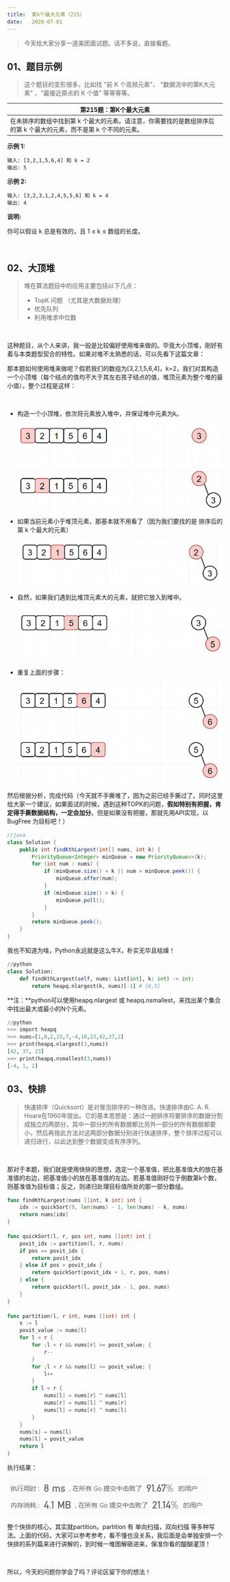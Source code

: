 ```yaml
---
title:	第k个最大元素（215）
date:	2020-07-01
---
```


> 今天给大家分享一道美团面试题。话不多说，直接看题。

## 01、题目示例

> 这个题目的变形很多，比如找 "前 K 个高频元素"、 "数据流中的第K大元素" 、"最接近原点的 K 个值" 等等等等。

| 第215题：第K个最大元素                                       |
| ------------------------------------------------------------ |
| 在未排序的数组中找到第 k 个最大的元素。请注意，你需要找的是数组排序后的第 k 个最大的元素，而不是第 k 个不同的元素。 |

**示例 1:**

```
输入: [3,2,1,5,6,4] 和 k = 2
输出: 5
```

**示例 2:**

```
输入: [3,2,3,1,2,4,5,5,6] 和 k = 4
输出: 4
```

**说明:**

你可以假设 k 总是有效的，且 1 ≤ k ≤ 数组的长度。

 <br/>

## 02、大顶堆

> 堆在算法题目中的应用主要包括以下几点：     
>
> - TopK 问题 （尤其是大数据处理）
> - 优先队列
> - 利用堆求中位数

 <br/>

这种题目，从个人来讲，我一般是比较偏好使用堆来做的。毕竟大小顶堆，刚好有着与本类题型契合的特性。如果对堆不太熟悉的话，可以先看下这篇文章：



那本题如何使用堆来做呢？假若我们的数组为[3,2,1,5,6,4]，k=2，我们对其构造一个小顶堆（每个结点的值均不大于其左右孩子结点的值，堆顶元素为整个堆的最小值），整个过程是这样：

 <br/>

- 构造一个小顶堆，依次将元素放入堆中，并保证堆中元素为k。

  <img src="./22/1.jpg" alt="PNG" style="zoom: 67%;" />

- 如果当前元素小于堆顶元素，那基本就不用看了（因为我们要找的是 排序后的第 k 个最大的元素）

  <img src="./22/2.jpg" alt="PNG" style="zoom: 67%;" />

- 自然，如果我们遇到比堆顶元素大的元素，就把它放入到堆中。

  <img src="./22/3.jpg" alt="PNG" style="zoom: 67%;" />

- 重复上面的步骤：

  <img src="./22/4.jpg" alt="PNG" style="zoom: 67%;" />

然后根据分析，完成代码（今天就不手撕堆了，因为之前已经手撕过了。同时这里给大家一个建议，如果面试的时候，遇到这种TOPK的问题，**假如特别有把握，肯定得手撕数据结构，一定会加分**。但是如果没有把握，那就先用API实现，以 BugFree 为目标吧！）

```java
//java
class Solution {
    public int findKthLargest(int[] nums, int k) {
        PriorityQueue<Integer> minQueue = new PriorityQueue<>(k);
        for (int num : nums) {
            if (minQueue.size() < k || num > minQueue.peek()) {
                minQueue.offer(num);
            }
            if (minQueue.size() > k) {
                minQueue.poll();
            }
        }
        return minQueue.peek();
    }
}

```

我也不知道为啥，Python永远就是这么牛X，朴实无华且枯燥！

```python
//python
class Solution:
    def findKthLargest(self, nums: List[int], k: int) -> int:
        return heapq.nlargest(k, nums)[-1] # [6,5]
```

**注：**python可以使用heapq.nlargest 或 heapq.nsmallest，来找出某个集合中找出最大或最小的N个元素。

```python
//python
>>> import heapq
>>> nums=[1,8,2,23,7,-4,18,23,42,37,2]
>>> print(heapq.nlargest(3,nums))
[42, 37, 23]
>>> print(heapq.nsmallest(3,nums))
[-4, 1, 2]
```

## 03、快排

> 快速排序（Quicksort）是对冒泡排序的一种改进。快速排序由C. A. R. Hoare在1960年提出。它的基本思想是：通过一趟排序将要排序的数据分割成独立的两部分，其中一部分的所有数据都比另外一部分的所有数据都要小，然后再按此方法对这两部分数据分别进行快速排序，整个排序过程可以递归进行，以此达到整个数据变成有序序列。 

 <br/>

那对于本题，我们就是使用快排的思想，选定一个基准值，把比基准值大的放在基准值的右边，把基准值小的放在基准值的左边。若基准值刚好位于倒数第k个数，则基准值为目标值；反之，则递归处理目标值所处的那一部分数组。

```go
func findKthLargest(nums []int, k int) int {
    idx := quickSort(0, len(nums) - 1, len(nums) - k, nums)
    return nums[idx]
}

func quickSort(l, r, pos int, nums []int) int {
    povit_idx := partition(l, r, nums)
    if pos == povit_idx {
        return povit_idx
    } else if pos > povit_idx {
        return quickSort(povit_idx + 1, r, pos, nums)
    } else {
        return quickSort(l, povit_idx - 1, pos, nums)
    }
}

func partition(l, r int, nums []int) int {
    s := l
    povit_value := nums[l]
    for l < r {
        for ;l < r && nums[r] >= povit_value; {
            r--
        }
        for ;l < r && nums[l] <= povit_value; {
            l++
        }
        if l < r {
            nums[l] = nums[r] ^ nums[l]
            nums[r] = nums[l] ^ nums[r]
            nums[l] = nums[r] ^ nums[l]
        }
    }
    nums[s] = nums[l]
    nums[l] = povit_value
    return l
}
```

执行结果：

<img src="./22/5.jpg" alt="PNG"  />

整个快排的核心，其实就partition。partition 有 单向扫描，双向扫描 等多种写法。上面的代码，大家可以参考参考，看不懂也没关系，我后面是会单独安排一个快排的系列篇来进行讲解的，到时候一堆图解砸进来，保准你看的醍醐灌顶！

<br/>

所以，今天的问题你学会了吗？评论区留下你的想法！